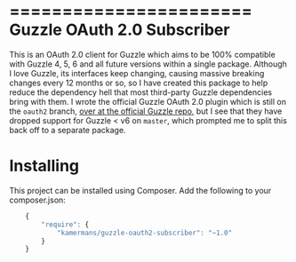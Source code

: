 =======================
Guzzle OAuth 2.0 Subscriber
=======================

This is an OAuth 2.0 client for Guzzle which aims to be 100% compatible with Guzzle 4, 5, 6 and all future versions within a single package.
Although I love Guzzle, its interfaces keep changing, causing massive breaking changes every 12 months or so, so I have created this package
to help reduce the dependency hell that most third-party Guzzle dependencies bring with them.  I wrote the official Guzzle OAuth 2.0 plugin
which is still on the `oauth2` branch, [over at the official Guzzle repo](https://github.com/guzzle/oauth-subscriber/tree/oauth2), but I
see that they have dropped support for Guzzle < v6 on `master`, which prompted me to split this back off to a separate package.

Installing
==========

This project can be installed using Composer. Add the following to your
composer.json:

```javascript
    {
        "require": {
            "kamermans/guzzle-oauth2-subscriber": "~1.0"
        }
    }
```
